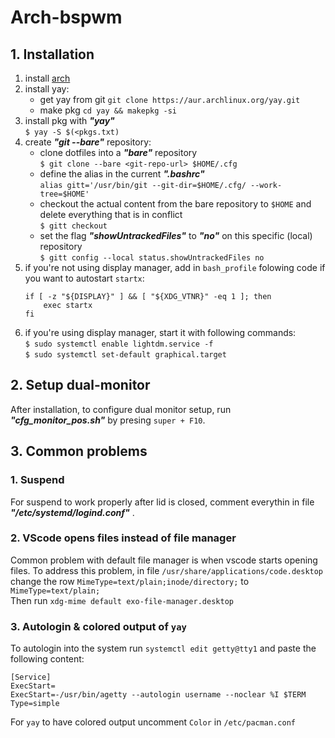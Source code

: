 # Arch-bspwm


## 1. Installation

1. install [arch](https://wiki.archlinux.org/index.php/installation_guide "arch")
2. install yay:  
	- get yay from git
	`git clone https://aur.archlinux.org/yay.git`
	- make pkg
	`cd yay && makepkg -si`
3. install pkg with ***"yay"***  
`$ yay -S $(<pkgs.txt)`
4. create ***"git --bare"*** repository:
    - clone dotfiles into a ***"bare"*** repository  
    `$ git clone --bare <git-repo-url> $HOME/.cfg`
    - define the alias in the current ***".bashrc"***  
    `alias gitt='/usr/bin/git --git-dir=$HOME/.cfg/ --work-tree=$HOME'`
    - checkout the actual content from the bare repository to `$HOME` and delete everything that is in conflict  
    `$ gitt checkout`
    - set the flag ***"showUntrackedFiles"*** to ***"no"*** on this specific (local) repository  
    `$ gitt config --local status.showUntrackedFiles no`
5. if you're not using display manager, add in `bash_profile` folowing code if you want to autostart `startx`:   
    ```console
    if [ -z "${DISPLAY}" ] && [ "${XDG_VTNR}" -eq 1 ]; then
        exec startx
    fi
    ```
6. if you're using display manager, start it with following commands:  
`$ sudo systemctl enable lightdm.service -f`  
`$ sudo systemctl set-default graphical.target`



## 2. Setup dual-monitor

After installation, to configure dual monitor setup, run ***"cfg_monitor_pos.sh"***  by presing `super + F10`.

## 3. Common problems

### 1. Suspend
For suspend to work properly after lid is closed, comment everythin in file ***"/etc/systemd/logind.conf"*** .

### 2. VScode opens files instead of file manager
Common problem with default file manager is when vscode starts opening files. To address this problem, in file `/usr/share/applications/code.desktop` change the row `MimeType=text/plain;inode/directory;` to `MimeType=text/plain;`  
Then run `xdg-mime default exo-file-manager.desktop`

### 3. Autologin & colored output of `yay`  
To autologin into the system run `systemctl edit getty@tty1` and paste the following content:  
```
[Service]
ExecStart=
ExecStart=-/usr/bin/agetty --autologin username --noclear %I $TERM
Type=simple
```
For `yay` to have colored output uncomment `Color` in `/etc/pacman.conf`